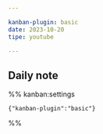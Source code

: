 ```yaml
---

kanban-plugin: basic
date: 2023-10-20
tipe: youtube

---
```


## Daily note





%% kanban:settings
```
{"kanban-plugin":"basic"}
```
%%